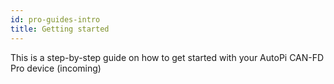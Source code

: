 ```yaml
---
id: pro-guides-intro
title: Getting started
---
```



This is a step-by-step guide on how to get started with your AutoPi CAN-FD Pro device (incoming)